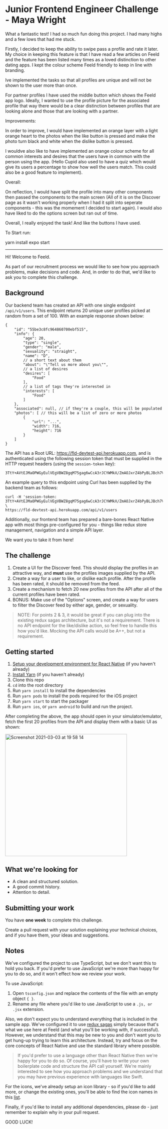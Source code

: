 # Junior Frontend Engineer Challenge - Maya Wright 

What a fantastic test! 
I had so much fun doing this project. I had many highs and a few lows that had me stuck. 

Firstly, I decided to keep the ability to swipe pass a profile and rate it later. My choice in keeping this feature is that I have read a few articles on Feeld and the feature has been listed many times as a loved distinction to other dating apps. 
I kept the colour scheme Feeld friendly to keep in line with branding. 

Ive implemented the tasks so that all profiles are unique and will not be shown to the user more than once. 

For partner profiles I have used the middle button which shows the Feeld app logo. Ideally, I wanted to use the profile picture for the associated profile that way there would be a clear distinction between profiles that are looking alone and those that are looking with a partner. 


Improvements: 

In order to improve, I would have implemented an orange layer with a light orange heart to the photos when the like button is pressed and make the photo turn black and white when the dislike button is pressed. 

I wouldve also like to have implemented an orange colour scheme for all common interests and desires that the users have in common with the person using the app. (Hello Cupid also used to have a quiz which would give its users a percentage to show how well the users match. This could also be a good feature to implement). 


Overall:

On reflection, I would have split the profile into many other components then passed the components to the main screen (All of it is on the Discover page as it wasn't working properly when I had it split into seperate components - this was the momement I decided to start again).
I would also have liked to do the options screen but ran out of time.


Overall, I really enjoyed the task! And like the buttons I have used. 





To Start run:

yarn install
expo start





*********************************************************************************************************************************



























































Hi! Welcome to Feeld.

As part of our recruitment process we would like to see how you approach problems, make decisions and code. And, in order to do that, we'd like to ask you to complete this challenge. 

## Background

Our backend team has created an API with one single endpoint `/api/v1/users`. This endpoint returns 20 unique user profiles picked at random from a set of 100. With an example response shown below:

```
{
    "id": "55be3c8fc964860700ebf515",
    "info": {
        "age": 20,
        "type": "single",
        "gender": "male",
        "sexuality": "straight",
        "name": "D",
        // a short text about them
        "about": "\"Tell us more about you\"",
        // a list of desires
        "desires": [
            "Food"
        ],
        // a list of tags they're interested in
        "interests": [
            "Food"
        ]
    },
    "associated": null, // if they're a couple, this will be populated
    "photos": [ // this will be a list of zero or more photos
        {
            "url": "...",
            "width": 716,
            "height": 716
        }
    ]
}
```

The API has a Root URL: https://fld-devtest-api.herokuapp.com, and is authenticated using the following session token that must be supplied in the HTTP request headers (using the `session-token` key):

```
3TtY+AVtEJMaOPWGyEulVEgVBWZ8gqM75gag6wCcA3rJCYWMkX/ZmAOJxrZ4bPyBLJBch7VyMYD8ZCWoNPCUnJbT5M2iRWjJteGrfNhFzd+0oDbWQwiNAIdG0W9rHw7sKAAWk5uEzjs+lPykJnmy56LRwSFpoyxHC7p9G3KTQoQ=
```

An example query to this endpoint using Curl has been supplied by the backend team as follows:

```
curl -H 'session-token: 3TtY+AVtEJMaOPWGyEulVEgVBWZ8gqM75gag6wCcA3rJCYWMkX/ZmAOJxrZ4bPyBLJBch7VyMYD8ZCWoNPCUnJbT5M2iRWjJteGrfNhFzd+0oDbWQwiNAIdG0W9rHw7sKAAWk5uEzjs+lPykJnmy56LRwSFpoyxHC7p9G3KTQoQ=' \
https://fld-devtest-api.herokuapp.com/api/v1/users
```

Additionally, our frontend team has prepared a bare-bones React Native app with most things pre-configured for you - things like redux store management, navigation and a simple API layer.

We want you to take it from here!

## The challenge

1. Create a UI for the Discover feed. This should display the profiles in an attractive way, and **must** use the profiles images supplied by the API.
2. Create a way for a user to like, or dislike each profile. After the profile has been rated, it should be removed from the feed.
3. Create a mechanism to fetch 20 new profiles from the API after all of the current profiles have been rated.
4. BONUS: Make use of the "Options" screen, and create a way for users to filter the Discover feed by either age, gender, or sexuality.

> NOTE: For points 2 & 3, it would be great if you can plug into the existing redux sagas architecture, but it's not a requirement. There is no API endpoint for the like/dislike action, so feel free to handle this how you'd like. Mocking the API calls would be A++, but not a requirement.

## Getting started

1. [Setup your development environment for React Native](https://reactnative.dev/docs/environment-setup) (if you haven't already)
2. [Install Yarn](https://classic.yarnpkg.com/en/docs/install/#mac-stable) (if you haven't already)
3. Clone this repo
4. `cd` into the root directory
5. Run `yarn install` to install the dependencies
6. Run `yarn pods` to install the pods required for the iOS project
7. Run `yarn start` to start the packager
8. Run `yarn ios`, or `yarn android` to build and run the project.

After completing the above, the app should open in your simulator/emulator, fetch the first 20 profiles from the API and display them with a basic UI as shown:

<img width="389" alt="Screenshot 2021-03-03 at 19 58 14" src="https://user-images.githubusercontent.com/1439601/109864531-db1ddb80-7c5a-11eb-8dfb-05e4f2746af0.png">


## What we're looking for

* A clean and structured solution.
* A good commit history.
* Attention to detail.

## Submitting your work

You have **one week** to complete this challenge.

Create a pull request with your solution explaining your technical choices, and if you have them, your ideas and suggestions.

## Notes

We've configured the project to use TypeScript, but we don't want this to hold you back. If you'd prefer to use JavaScript we're more than happy for you to do so, and it won't effect how we review your work.

To use JavaScript:
1. Open `tsconfig.json` and replace the contents of the file with an empty object `{ }`.
2. Rename any file where you'd like to use JavaScript to use a `.js, or .jsx` extension.

Also, we don't expect you to understand everything that is included in the sample app. We've configured it to use [redux sagas](https://redux-saga.js.org) simply because that's what we use here at Feeld (and what you'll be working with, if successful). However, we understand that this may be new to you and don't want you to get hung-up trying to learn this architecture. Instead, try and focus on the core concepts of React Native and use the standard library where possible.

> If you'd prefer to use a language other than React Native then we're happy for you to do so. Of course, you'll have to write your own boilerplate code and structure the API call yourself. We're mainly interested to see how you approach problems and we understand that you may have previous experience with languages like Swift.

For the icons, we've already setup an icon library - so if you'd like to add more, or change the existing ones, you'll be able to find the icon names in this [list](https://materialdesignicons.com).

Finally, if you'd like to install any additional dependencies, please do - just remember to explain why in your pull request.

GOOD LUCK!
